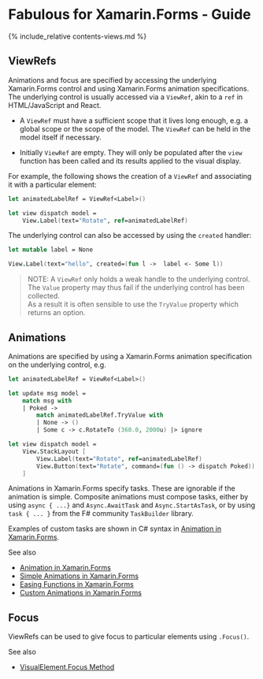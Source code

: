 Fabulous for Xamarin.Forms - Guide
=======

{% include_relative contents-views.md %}

ViewRefs
------

Animations and focus are specified by accessing the underlying Xamarin.Forms control and using
Xamarin.Forms animation specifications. The underlying control is usually accessed
via a `ViewRef`, akin to a `ref` in HTML/JavaScript and React. 

* A `ViewRef` must have a sufficient scope that it lives long enough, e.g. a global scope
  or the scope of the model.  The `ViewRef` can be held in the model itself if necessary.

* Initially `ViewRef` are empty. They will only be populated after the `view` function
  has been called and its results applied to the visual display.

For example, the following shows the creation of a `ViewRef` and associating it
with a particular element:

```fsharp
let animatedLabelRef = ViewRef<Label>()

let view dispatch model = 
    View.Label(text="Rotate", ref=animatedLabelRef) 
```

The underlying control can also be accessed by using the `created` handler:

```fsharp
let mutable label = None

View.Label(text="hello", created=(fun l ->  label <- Some l))
```

> NOTE: A `ViewRef` only holds a weak handle to the underlying control.  
The `Value` property may thus fail if the underlying control has been collected.  
As a result it is often sensible to use the `TryValue` property which returns an option.

Animations
------

Animations are specified by using a Xamarin.Forms animation specification on the underlying control, e.g. 

```fsharp
let animatedLabelRef = ViewRef<Label>()

let update msg model =
    match msg with 
    | Poked ->
        match animatedLabelRef.TryValue with 
        | None -> () 
        | Some c -> c.RotateTo (360.0, 2000u) |> ignore

let view dispatch model = 
    View.StackLayout [
        View.Label(text="Rotate", ref=animatedLabelRef) 
        View.Button(text="Rotate", command=(fun () -> dispatch Poked)) 
    ]
```

Animations in Xamarin.Forms specify tasks.  These are ignorable if the animation is simple.
Composite animations must compose tasks, either by using `async { ...}` and `Async.AwaitTask`
and `Async.StartAsTask`, or by using `task { ... }` from the F# community `TaskBuilder` library.

Examples of custom tasks are shown in C# syntax in [Animation in Xamarin.Forms](https://docs.microsoft.com/en-us/xamarin/xamarin-forms/user-interface/animation/).  

See also
* [Animation in Xamarin.Forms](https://docs.microsoft.com/en-us/xamarin/xamarin-forms/user-interface/animation/)
* [Simple Animations in Xamarin.Forms](https://docs.microsoft.com/en-us/xamarin/xamarin-forms/user-interface/animation/simple)
* [Easing Functions in Xamarin.Forms](https://docs.microsoft.com/en-us/xamarin/xamarin-forms/user-interface/animation/easing)
* [Custom Animations in Xamarin.Forms](https://docs.microsoft.com/xamarin/xamarin-forms/user-interface/animation/custom)


Focus
------

ViewRefs can be used to give focus to particular elements using `.Focus()`.

See also
* [VisualElement.Focus Method](https://docs.microsoft.com/en-us/dotnet/api/xamarin.forms.visualelement.focus?view=xamarin-forms)
